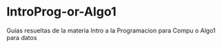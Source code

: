 # IntroProg-or-Algo1
Guias resueltas de la materia Intro a la Programacion para Compu o Algo1 para datos
